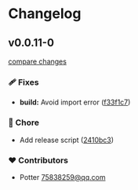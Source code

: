 # Changelog


## v0.0.11-0

[compare changes](https://github.com/yxw007/ckeditor5-custom-build/compare/v0.0.9...v0.0.11-0)

### 🩹 Fixes

- **build:** Avoid import error ([f33f1c7](https://github.com/yxw007/ckeditor5-custom-build/commit/f33f1c7))

### 🏡 Chore

- Add release script ([2410bc3](https://github.com/yxw007/ckeditor5-custom-build/commit/2410bc3))

### ❤️ Contributors

- Potter <75838259@qq.com>

